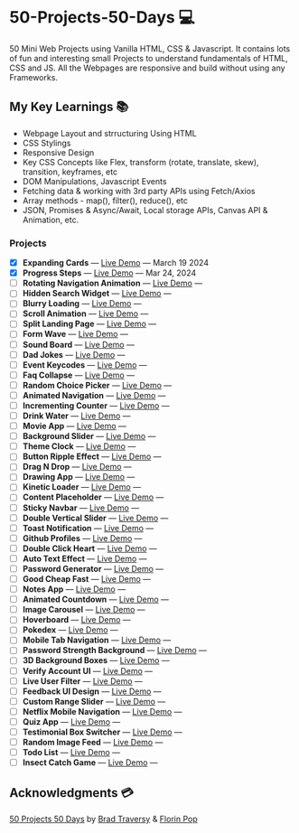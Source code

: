 # 50-Projects-50-Days 💻

50 Mini Web Projects using Vanilla HTML, CSS &amp; Javascript. It contains lots of fun and interesting small Projects to understand fundamentals of HTML, CSS and JS. All the Webpages are responsive and build without using any Frameworks.

## My Key Learnings 📚

- Webpage Layout and strructuring Using HTML
- CSS Stylings
- Responsive Design
- Key CSS Concepts like Flex, transform (rotate, translate, skew), transition, keyframes, etc
- DOM Manipulations, Javascript Events
- Fetching data & working with 3rd party APIs using Fetch/Axios
- Array methods - map(), filter(), reduce(), etc
- JSON, Promises & Async/Await, Local storage APIs, Canvas API & Animation, etc.

### Projects

- [x] **Expanding Cards** — [Live Demo](https://sarfarazstark.github.io/50-Projects-In-Javascript/1-Expanding%20Cards/) — March 19 2024
- [x] **Progress Steps** — [Live Demo](https://sarfarazstark.github.io/50-Projects-In-Javascript/2-Progress%20Steps/) — Mar 24, 2024
- [ ] **Rotating Navigation Animation** — [Live Demo](#) —
- [ ] **Hidden Search Widget** — [Live Demo](#) —
- [ ] **Blurry Loading** — [Live Demo](#) —
- [ ] **Scroll Animation** — [Live Demo](#) —
- [ ] **Split Landing Page** — [Live Demo](#) —
- [ ] **Form Wave** — [Live Demo](#) —
- [ ] **Sound Board** — [Live Demo](#) —
- [ ] **Dad Jokes** — [Live Demo](#) —
- [ ] **Event Keycodes** — [Live Demo](#) —
- [ ] **Faq Collapse** — [Live Demo](#) —
- [ ] **Random Choice Picker** — [Live Demo](#) —
- [ ] **Animated Navigation** — [Live Demo](#) —
- [ ] **Incrementing Counter** — [Live Demo](#) —
- [ ] **Drink Water** — [Live Demo](#) —
- [ ] **Movie App** — [Live Demo](#) —
- [ ] **Background Slider** — [Live Demo](#) —
- [ ] **Theme Clock** — [Live Demo](#) —
- [ ] **Button Ripple Effect** — [Live Demo](#) —
- [ ] **Drag N Drop** — [Live Demo](#) —
- [ ] **Drawing App** — [Live Demo](#) —
- [ ] **Kinetic Loader** — [Live Demo](#) —
- [ ] **Content Placeholder** — [Live Demo](#) —
- [ ] **Sticky Navbar** — [Live Demo](#) —
- [ ] **Double Vertical Slider** — [Live Demo](#) —
- [ ] **Toast Notification** — [Live Demo](#) —
- [ ] **Github Profiles** — [Live Demo](#) —
- [ ] **Double Click Heart** — [Live Demo](#) —
- [ ] **Auto Text Effect** — [Live Demo](#) —
- [ ] **Password Generator** — [Live Demo](#) —
- [ ] **Good Cheap Fast** — [Live Demo](#) —
- [ ] **Notes App** — [Live Demo](#) —
- [ ] **Animated Countdown** — [Live Demo](#) —
- [ ] **Image Carousel** — [Live Demo](#) —
- [ ] **Hoverboard** — [Live Demo](#) —
- [ ] **Pokedex** — [Live Demo](#) —
- [ ] **Mobile Tab Navigation** — [Live Demo](#) —
- [ ] **Password Strength Background** — [Live Demo](#) —
- [ ] **3D Background Boxes** — [Live Demo](#) —
- [ ] **Verify Account UI** — [Live Demo](#) —
- [ ] **Live User Filter** — [Live Demo](#) —
- [ ] **Feedback UI Design** — [Live Demo](#) —
- [ ] **Custom Range Slider** — [Live Demo](#) —
- [ ] **Netflix Mobile Navigation** — [Live Demo](#) —
- [ ] **Quiz App** — [Live Demo](#) —
- [ ] **Testimonial Box Switcher** — [Live Demo](#) —
- [ ] **Random Image Feed** — [Live Demo](#) —
- [ ] **Todo List** — [Live Demo](#) —
- [ ] **Insect Catch Game** — [Live Demo](#) —

## Acknowledgments 💳

[50 Projects 50 Days](https://www.udemy.com/course/50-projects-50-days/) by [Brad Traversy](https://www.youtube.com/traversymedia) & [Florin Pop](https://www.youtube.com/florinpop)

